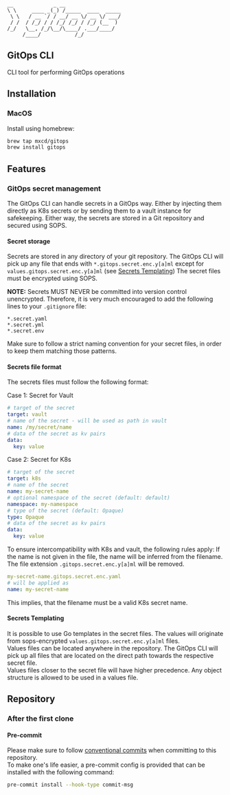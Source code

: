 ```
__             _ __
\ \     ____ _(_) /_____  ____  _____
 \ \   / __ `/ / __/ __ \/ __ \/ ___/
 / /  / /_/ / / /_/ /_/ / /_/ (__  )
/_/   \__, /_/\__/\____/ .___/____/
     /____/           /_/
```

[//]: # "https://patorjk.com/software/taag/#p=display&f=Slant&t=%3E%20gitops"

## GitOps CLI

CLI tool for performing GitOps operations

## Installation

### MacOS

Install using homebrew:

```bash
brew tap mxcd/gitops
brew install gitops
```

## Features

### GitOps secret management

The GitOps CLI can handle secrets in a GitOps way. Either by injecting them directly
as K8s secrets or by sending them to a vault instance for safekeeping. Either way,
the secrets are stored in a Git repository and secured using SOPS.

#### Secret storage

Secrets are stored in any directory of your git repository. The GitOps CLI will pick
up any file that ends with `*.gitops.secret.enc.y[a]ml` except for `values.gitops.secret.enc.y[a]ml` (see [Secrets Templating](#secrets-templating))
The secret files must be encrypted using SOPS.

**NOTE:** Secrets MUST NEVER be committed into version control unencrypted.
Therefore, it is very much encouraged to add the following lines to your `.gitignore` file:

```gitignore
*.secret.yaml
*.secret.yml
*.secret.env
```

Make sure to follow a strict naming convention for your secret files, in order to keep them matching those patterns.

#### Secrets file format

The secrets files must follow the following format:

Case 1: Secret for Vault

```yaml
# target of the secret
target: vault
# name of the secret - will be used as path in vault
name: /my/secret/name
# data of the secret as kv pairs
data:
  key: value
```

Case 2: Secret for K8s

```yaml
# target of the secret
target: k8s
# name of the secret
name: my-secret-name
# optional namespace of the secret (default: default)
namespace: my-namespace
# type of the secret (default: Opaque)
type: Opaque
# data of the secret as kv pairs
data:
  key: value
```

To ensure intercompatibility with K8s and vault, the following rules apply:
If the name is not given in the file, the name will be inferred from the filename. The file extension `.gitops.secret.enc.y[a]ml` will be removed.

```yaml
my-secret-name.gitops.secret.enc.yaml
# will be applied as
name: my-secret-name
```

This implies, that the filename must be a valid K8s secret name.

#### Secrets Templating

It is possible to use Go templates in the secret files. The values will originate from sops-encrypted `values.gitops.secret.enc.y[a]ml` files.  
Values files can be located anywhere in the repository. The GitOps CLI will pick up all files that are located on the direct path towards the respective secret file.  
Values files closer to the secret file will have higher precedence. Any object structure is allowed to be used in a values file.

## Repository

### After the first clone

#### Pre-commit

Please make sure to follow [conventional commits](https://www.conventionalcommits.org/en/v1.0.0/) when committing to this repository.  
To make one's life easier, a pre-commit config is provided that can be installed with the following command:

```bash
pre-commit install --hook-type commit-msg
```
